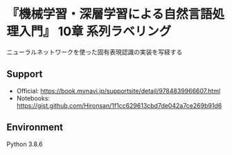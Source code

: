 # 『機械学習・深層学習による自然言語処理入門』 10章 系列ラベリング

ニューラルネットワークを使った固有表現認識の実装を写経する

## Support

- Official: https://book.mynavi.jp/supportsite/detail/9784839966607.html
- Notebooks: https://gist.github.com/Hironsan/1f1cc629613cbd7de042a7ce269b91d6

## Environment

Python 3.8.6
